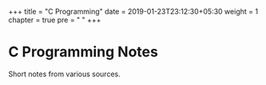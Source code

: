 +++
title = "C Programming"
date = 2019-01-23T23:12:30+05:30
weight = 1
chapter = true
pre = "<i class='devicon-c-plain'></i> "
+++


# C Programming Notes

Short notes from various sources.